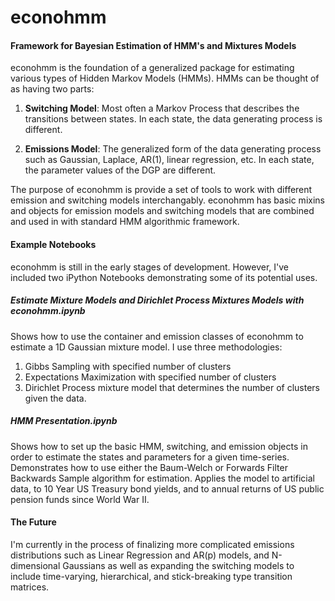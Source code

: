# econohmm
#### Framework for Bayesian Estimation of HMM's and Mixtures Models

econohmm is the foundation of a generalized package for estimating various types of
Hidden Markov Models (HMMs). HMMs can be thought of as having two parts:

1. **Switching Model**: Most often a Markov Process that describes the transitions
between states. In each state, the data generating process is different.

2. **Emissions Model**: The generalized form of the data generating process such as
Gaussian, Laplace, AR(1), linear regression, etc. In each state, the parameter values
of the DGP are different.

The purpose of econohmm is provide a set of tools to work with different emission
 and switching models interchangably. econohmm has basic mixins and objects for emission models and switching models that are combined
   and used in with standard HMM algorithmic framework.

#### Example Notebooks

econohmm is still in the early stages of development. However, I've included two iPython
Notebooks demonstrating some of its potential uses.

##### Estimate Mixture Models and Dirichlet Process Mixtures Models with econohmm.ipynb


Shows how to use the container and emission classes of econohmm to estimate a 1D Gaussian mixture model. I use three methodologies:
1. Gibbs Sampling with specified number of clusters
2. Expectations Maximization with specified number of clusters
3. Dirichlet Process mixture model that determines the number of clusters given the data.


##### HMM Presentation.ipynb

Shows how to set up the basic HMM, switching, and emission objects in order to estimate the states and
parameters for a given time-series. Demonstrates how to use either the Baum-Welch or Forwards Filter
Backwards Sample algorithm for estimation. Applies the model to artificial data, to 10 Year US Treasury
bond yields, and to annual returns of US public pension funds since World War II.

#### The Future

I'm currently in the process of finalizing more complicated emissions distributions such as Linear Regression and
AR(p) models, and N-dimensional Gaussians as well as expanding the switching models to include time-varying, hierarchical, and stick-breaking type transition matrices.

